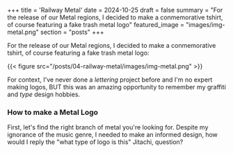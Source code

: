+++
title = 'Railway Metal'
date = 2024-10-25
draft = false
summary = "For the release of our Metal regions, I decided to make a conmemorative tshirt, of course featuring a fake trash metal logo"
featured_image = "images/img-metal.png"
section = "posts"
+++

For the release of our Metal regions, I decided to make a conmemorative tshirt, of course featuring a fake trash metal logo:

{{< figure src="/posts/04-railway-metal/images/img-metal.png" >}}

For context, I've never done a _lettering_ project before and I'm no expert making logos, BUT this was an amazing opportunity to remember my graffiti and _type_ design hobbies.

### How to make a Metal Logo

First, let's find the right branch of metal you're looking for. Despite my ignorance of the music genre, I needed to make an informed design, how would I reply the "what type of logo is this" Jitachi, question?
